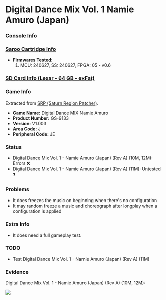 # Digital Dance Mix Vol. 1 Namie Amuro (Japan)

### [Console Info](../../../../Info/Consoles/VA13/README.md)

### [Saroo Cartridge Info](../../../../Info/Cartridges/RetroGameParadiseStore/1.32F/README.md)

- <b>Firmwares Tested:</b>
  1. MCU: 240627, SS: 240627, FPGA: 05 - v0.6

### [SD Card Info (Lexar - 64 GB - exFat)](../../../../Info/SdCards/Lexar/64GB/exfat/README.md)

### Game Info

Extracted from [SRP (Saturn Region Patcher)](https://segaxtreme.net/resources/saturn-region-patcher.81/download).

- <b>Game Name:</b> Digital Dance MIX Namie Amuro
- <b>Product Number:</b> GS-9133
- <b>Version:</b> V1.003
- <b>Area Code:</b> J
- <b>Peripheral Code:</b> JE

### Status

- Digital Dance Mix Vol. 1 - Namie Amuro (Japan) (Rev A) (10M, 12M): Errors :x:
- Digital Dance Mix Vol. 1 - Namie Amuro (Japan) (Rev A) (11M): Untested :question:

### Problems

- It does freezes the music on beginning when there's no configuration
- It may random freeze a music and choreograph after longplay when a configuration is applied

### Extra Info

- It does need a full gameplay test.

### TODO

- Test Digital Dance Mix Vol. 1 - Namie Amuro (Japan) (Rev A) (11M)

### Evidence

Digital Dance Mix Vol. 1 - Namie Amuro (Japan) (Rev A) (10M, 12M):

[![](https://img.youtube.com/vi/GrLqtFjVU7k/0.jpg)](https://www.youtube.com/watch?v=GrLqtFjVU7k)
